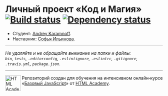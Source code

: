 # Личный проект «Код и Магия» [![Build status][travis-image]][travis-url] [![Dependency status][dependency-image]][dependency-url]

* Студент: [Andrey Karamnoff](https://up.htmlacademy.ru/javascript/6/user/17243).
* Наставник: [Софья Ильинова](https://htmlacademy.ru/profile/i).

---

_Не удаляйте и не обращайте внимание на папки и файлы:_<br>
_`bin`, `tests`, `.editorconfig`, `.eslintignore`, `.eslintrc`, `.gitignore`, `.travis.yml`, `package.json`._

---

<a href="https://htmlacademy.ru/intensive/javascript"><img align="left" width="50" height="50" title="HTML Academy" src="https://up.htmlacademy.ru/static/img/intensive/javascript/logo-for-github.svg"></a>

Репозиторий создан для обучения на интенсивном онлайн‑курсе «[Базовый JavaScript](https://htmlacademy.ru/intensive/javascript)» от [HTML Academy](https://htmlacademy.ru).

[travis-image]: https://travis-ci.org/htmlacademy-javascript/17243-code-and-magick.svg?branch=master
[travis-url]: https://travis-ci.org/htmlacademy-javascript/17243-code-and-magick
[dependency-image]: https://david-dm.org/htmlacademy-javascript/17243-code-and-magick.svg?style=flat-square
[dependency-url]: https://david-dm.org/htmlacademy-javascript/17243-code-and-magick

